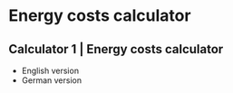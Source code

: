# Energy costs calculator

## Calculator 1 | Energy costs calculator
- English version
- German version
